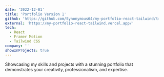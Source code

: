 ```yaml
---
date: '2022-12-01'
title: 'Portfolio Version 1'
github: 'https://github.com/Synonymous64/my-portfolio-react-tailwind/tree/master/myportfolio'
external: 'https://my-portfolio-react-tailwind.vercel.app/'
tech:
  - React
  - Framer Motion
  - Tailwind CSS
company: ''
showInProjects: true
---
```


Showcasing my skills and projects with a stunning portfolio that demonstrates your creativity, professionalism, and expertise.
